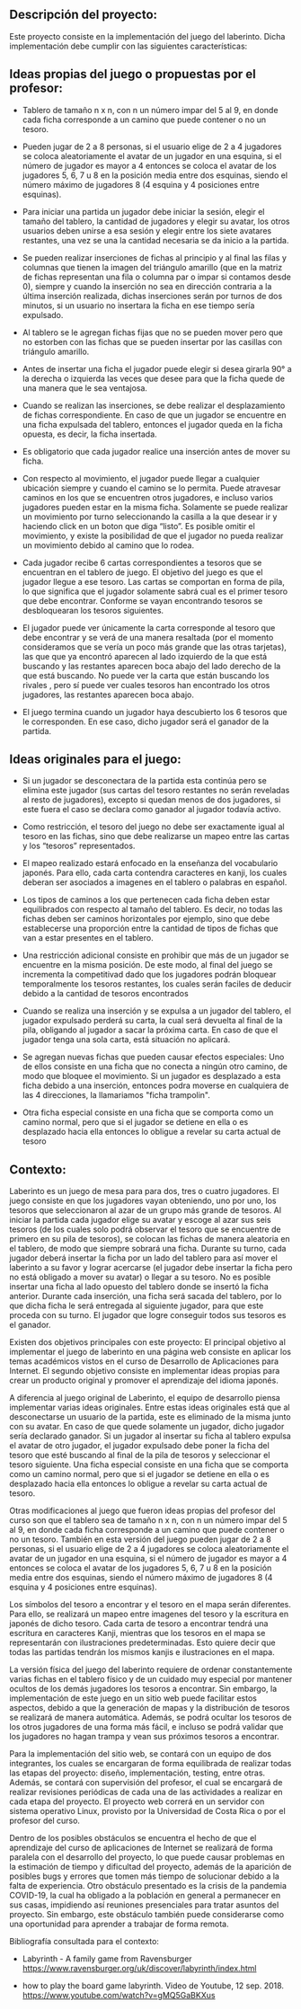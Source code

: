 ## Descripción del proyecto:

Este proyecto consiste en la implementación del juego del laberinto. Dicha implementación debe cumplir con las siguientes características:

## Ideas propias del juego o propuestas por el profesor:

- Tablero de tamaño n x n, con n un número impar del 5 al 9, en donde cada ficha corresponde a un camino que puede contener o no un tesoro.

- Pueden jugar de 2 a 8 personas, si el usuario elige de 2 a 4 jugadores se coloca aleatoriamente el avatar de un jugador en una esquina, si el número de jugador es mayor a 4 entonces se coloca el avatar de los jugadores 5, 6, 7 u 8 en la posición media entre dos esquinas, siendo el número máximo de jugadores 8 (4 esquina y 4 posiciones entre esquinas).

- Para iniciar una partida un jugador debe iniciar la sesión, elegir el tamaño del tablero, la cantidad de jugadores y elegir su avatar, los otros usuarios deben unirse a esa sesión y elegir entre los siete avatares restantes, una vez se una la cantidad necesaria se da inicio a la partida.

- Se pueden realizar inserciones de fichas al principio y al final las filas y columnas que tienen la imagen del triángulo amarillo (que en la matriz de fichas representan una fila o columna par o impar si contamos desde 0), siempre y cuando la inserción no sea en dirección contraria a la última inserción realizada, dichas inserciones serán por turnos de dos minutos, si un usuario no insertara la ficha en ese tiempo sería expulsado.

- Al tablero se le agregan fichas fijas que no se pueden mover pero que no estorben con las fichas que se pueden insertar por las casillas con triángulo amarillo.

- Antes de insertar una ficha el jugador puede elegir si desea girarla 90° a la derecha o izquierda las veces que desee para que la ficha quede de una manera que le sea ventajosa.

- Cuando se realizan las inserciones, se debe realizar el desplazamiento de fichas correspondiente. En caso de que un jugador se encuentre en una ficha expulsada del tablero, entonces el jugador queda en la ficha opuesta, es decir, la ficha insertada.

- Es obligatorio que cada jugador realice una inserción antes de mover su ficha.

- Con respecto al movimiento, el jugador puede llegar a cualquier ubicación siempre y cuando el camino se lo permita. Puede atravesar caminos en los que se encuentren otros jugadores, e incluso varios jugadores pueden estar en la misma ficha. Solamente se puede realizar un movimiento por turno seleccionando la casilla a la que desear ir y haciendo click en un boton que diga “listo”. Es posible omitir el movimiento, y existe la posibilidad de que el jugador no pueda realizar un movimiento debido al camino que lo rodea.

- Cada jugador recibe 6 cartas correspondientes a tesoros que se encuentran en el tablero de juego. El objetivo del juego es que el jugador llegue a ese tesoro. Las cartas se comportan en forma de pila, lo que significa que el jugador solamente sabrá cual es el primer tesoro que debe encontrar. Conforme se vayan encontrando tesoros se desbloquearan los tesoros siguientes.

- El jugador puede ver únicamente la carta corresponde al tesoro que debe encontrar y se verá de una manera resaltada (por el momento consideramos que se vería un poco más grande que las otras tarjetas), las que que ya encontró aparecen al lado izquierdo de la que está buscando y las restantes aparecen boca abajo del lado derecho de la que está buscando. No puede ver la carta que están buscando los rivales , pero sí puede ver cuales tesoros han encontrado los otros jugadores, las restantes aparecen boca abajo.

- El juego termina cuando un jugador haya descubierto los 6 tesoros que le corresponden. En ese caso, dicho jugador será el ganador de la partida.

## Ideas originales para el juego:

- Si un jugador se desconectara de la partida esta continúa pero se elimina este jugador (sus cartas del tesoro restantes no serán reveladas al resto de jugadores), excepto si quedan menos de dos jugadores, si este fuera el caso se declara como ganador al jugador todavía activo.

- Como restricción, el tesoro del juego no debe ser exactamente igual al tesoro en las fichas, sino que debe realizarse un mapeo entre las cartas y los “tesoros” representados.
- El mapeo realizado estará enfocado en la enseñanza del vocabulario japonés. Para ello, cada carta contendra caracteres en kanji, los cuales deberan ser asociados a imagenes en el tablero o palabras en español. 

- Los tipos de caminos a los que pertenecen cada ficha deben estar equilibrados con respecto al tamaño del tablero. Es decir, no todas las fichas deben ser caminos horizontales por ejemplo, sino que debe establecerse una proporción entre la cantidad de tipos de fichas que van a estar presentes en el tablero.

- Una restricción adicional consiste en prohibir que más de un jugador se encuentre en la misma posición. De este modo, al final del juego se incrementa la competitivad dado que los jugadores podrán bloquear temporalmente los tesoros restantes, los cuales serán faciles de deducir debido a la cantidad de tesoros encontrados

- Cuando se realiza una inserción y se expulsa a un jugador del tablero, el jugador expulsado perderá su carta, la cual será devuelta al final de la pila, obligando al jugador a sacar la próxima carta. En caso de que el jugador tenga una sola carta, está situación no aplicará.

- Se agregan nuevas fichas que pueden causar efectos especiales: Uno de ellos consiste en una ficha que no conecta a ningún otro camino, de modo que bloquee el movimiento. Si un jugador es desplazado a esta ficha debido a una inserción, entonces podra moverse en cualquiera de las 4 direcciones, la llamariamos "ficha trampolin".

- Otra ficha especial consiste en una ficha que se comporta como un camino normal, pero que si el jugador se detiene en ella o es desplazado hacia ella entonces lo obligue a revelar su carta actual de tesoro


## Contexto:

Laberinto es un juego de mesa para para dos, tres o cuatro jugadores. El juego consiste en que los jugadores vayan obteniendo, uno por uno, los tesoros que seleccionaron al azar de un grupo más grande de tesoros. Al iniciar la partida cada jugador elige su avatar y escoge al azar sus seis tesoros (de los cuales solo podrá observar el tesoro que se encuentre de primero en su pila de tesoros), se colocan las fichas de manera aleatoria en el tablero, de modo que siempre  sobrará una ficha. Durante su turno, cada jugador deberá insertar la ficha por un lado del tablero para así mover el laberinto a su favor y lograr acercarse (el jugador debe insertar la ficha pero no está obligado a mover su avatar) o llegar a su tesoro.  No es posible insertar una ficha al lado opuesto del tablero donde se insertó la ficha anterior. Durante cada inserción, una ficha será sacada del tablero, por lo que dicha ficha le será entregada  al siguiente jugador, para que este proceda con su turno. El jugador que logre conseguir todos sus tesoros es el ganador.

Existen dos objetivos principales con este proyecto: El principal objetivo al implementar el juego de laberinto en una página web consiste en aplicar los temas académicos vistos en el curso de Desarrollo de Aplicaciones para Internet. El segundo objetivo consiste en implementar ideas propias para crear un producto original y promover el aprendizaje del idioma japonés.

A diferencia al juego original de Laberinto, el equipo de desarrollo piensa implementar varias ideas originales. Entre estas ideas originales está que al desconectarse un usuario de la partida, este es eliminado de la misma junto con su avatar. En caso de que quede solamente un jugador, dicho jugador sería declarado ganador. Si un jugador al insertar su ficha al tablero expulsa el avatar de otro jugador, el jugador expulsado debe poner la ficha del tesoro que esté buscando al final de la pila de tesoros y seleccionar el tesoro siguiente. Una ficha especial consiste en una ficha que se comporta como un camino normal, pero que si el jugador se detiene en ella o es desplazado hacia ella entonces lo obligue a revelar su carta actual de tesoro.

Otras modificaciones al juego que fueron ideas propias del profesor del curso son que el tablero sea de tamaño n x n, con n un número impar del 5 al 9, en donde cada ficha corresponde a un camino que puede contener o no un tesoro. También en esta versión del juego pueden jugar de 2 a 8 personas, si el usuario elige de 2 a 4 jugadores se coloca aleatoriamente el avatar de un jugador en una esquina, si el número de jugador es mayor a 4 entonces se coloca el avatar de los jugadores 5, 6, 7 u 8 en la posición media entre dos esquinas, siendo el número máximo de jugadores 8 (4 esquina y 4 posiciones entre esquinas).

Los símbolos del tesoro a encontrar y el tesoro en el mapa serán diferentes. Para ello, se realizará un mapeo entre imagenes del tesoro y la escritura en japonés de dicho tesoro.   Cada carta de tesoro a encontrar tendrá una escritura en caracteres Kanji, mientras que los tesoros en el mapa se representarán con ilustraciones predeterminadas. Esto quiere decir que todas las partidas tendrán los mismos kanjis e ilustraciones en el mapa.

La versión física del juego del laberinto requiere de ordenar constantemente varias fichas en el tablero físico y de un cuidado muy especial por mantener ocultos de los demás jugadores los tesoros a encontrar. Sin embargo, la implementación de este juego en un sitio web puede facilitar estos aspectos, debido a que la generación de mapas y  la distribución de tesoros se realizará de manera automática. Además, se podrá ocultar los tesoros de los otros jugadores de una forma más fácil, e incluso se podrá validar que los jugadores no hagan trampa y vean sus próximos tesoros a encontrar.

Para la implementación del sitio web, se contará con un equipo de dos integrantes, los cuales se encargaran de forma equilibrada de realizar todas las etapas del proyecto: diseño, implementación, testing, entre otras. Además, se contará con supervisión del profesor, el cual se encargará de realizar revisiones periódicas de cada una de las actividades a realizar en cada etapa del proyecto. El proyecto web correrá en un servidor con sistema operativo Linux, provisto por la Universidad de Costa Rica o por el profesor del curso.

Dentro de los posibles obstáculos se encuentra el hecho de que el aprendizaje del curso de aplicaciones de Internet se realizará de forma paralela con el desarrollo del proyecto, lo que puede causar problemas en la estimación de tiempo y dificultad del proyecto, además de la aparición de posibles bugs y errores que tomen más tiempo de solucionar debido a la falta de experiencia. Otro obstáculo presentado es la crisis de la pandemia COVID-19, la cual ha obligado a la población en general a permanecer en sus casas,  impidiendo así reuniones presenciales para tratar asuntos del proyecto. Sin embargo, este obstáculo también puede considerarse como una oportunidad para aprender a trabajar de forma remota.



Bibliografía consultada para el contexto:

- Labyrinth - A family game from Ravensburger
https://www.ravensburger.org/uk/discover/labyrinth/index.html

- how to play the board game labyrinth. Video de Youtube, 12 sep. 2018.
https://www.youtube.com/watch?v=gMQ5GaBKXus

